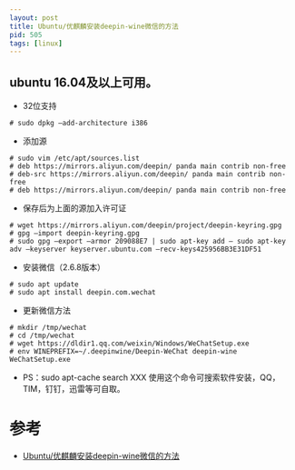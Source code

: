 ```yaml
---
layout: post
title: Ubuntu/优麒麟安装deepin-wine微信的方法 
pid: 505
tags: [linux]
---
```




## ubuntu 16.04及以上可用。

- 32位支持
```
# sudo dpkg –add-architecture i386
```

- 添加源

```
# sudo vim /etc/apt/sources.list
# deb https://mirrors.aliyun.com/deepin/ panda main contrib non-free
# deb-src https://mirrors.aliyun.com/deepin/ panda main contrib non-free
# deb https://mirrors.aliyun.com/deepin/ panda main contrib non-free 
```

- 保存后为上面的源加入许可证

```
# wget https://mirrors.aliyun.com/deepin/project/deepin-keyring.gpg
# gpg –import deepin-keyring.gpg
# sudo gpg –export –armor 209088E7 | sudo apt-key add – sudo apt-key adv –keyserver keyserver.ubuntu.com –recv-keys425956BB3E31DF51 
```

- 安装微信（2.6.8版本）

```
# sudo apt update
# sudo apt install deepin.com.wechat
```

- 更新微信方法

```
# mkdir /tmp/wechat
# cd /tmp/wechat
# wget https://dldir1.qq.com/weixin/Windows/WeChatSetup.exe
# env WINEPREFIX=~/.deepinwine/Deepin-WeChat deepin-wine WeChatSetup.exe
```

- PS：sudo apt-cache search XXX 使用这个命令可搜索软件安装，QQ，TIM，钉钉，迅雷等可自取。



# 参考

+ [Ubuntu/优麒麟安装deepin-wine微信的方法](http://liyyao.com/2020/08/30/linux-wechat/)